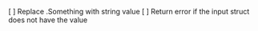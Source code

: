 [ ] Replace .Something with string value
[ ] Return error if the input struct does not have the value

